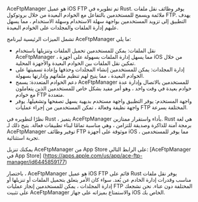 AceFtpManager هو عميل iOS FTP تم تطويره في Rust. يوفر وظائف نقل ملفات ملائمة ويسمح للمستخدمين بالتفاعل مع الخوادم البعيدة من خلال بروتوكول FTP. يهدف التطبيق إلى تزويد المستخدمين بواجهة سهلة الاستخدام وسهلة الاستخدام ، مما يسهل عليهم إدارة الملفات والمجلدات على الخوادم البعيدة.

تشمل الميزات الرئيسية لبرنامج AceFtpManager ما يلي:

- نقل الملفات: يمكن للمستخدمين تحميل الملفات وتنزيلها باستخدام AceFtpManager ، مما يسهل إدارة الملفات بسهولة على أجهزة iOS من خلال تمكين نقل الملفات بين الخوادم البعيدة والأجهزة المحلية.
- إدارة المجلدات: يمكن للمستخدمين إنشاء المجلدات وحذفها وإعادة تسميتها على الخوادم البعيدة ، مما يتيح لهم تنظيم ملفاتهم وإدارتها بسهولة.
- دعم الخوادم المتعددة: يسمح AceFtpManager للمستخدمين بالاتصال وإدارة عدة خوادم بعيدة في وقت واحد ، وهو أمر مفيد بشكل خاص للمستخدمين الذين يتعاملون مع خوادم FTP متعددة.
- واجهة المستخدم: يوفر التطبيق واجهة مستخدم بديهية يسهل تصفحها وتشغيلها. يوفر واجهة نظيفة وفعالة ، تمكن المستخدمين من إجراء عمليات FTP المختلفة بسرعة.

نظرًا لتطويره في Rust ، يتميز AceFtpManager بأداء واستقرار ممتازين. Rust هي لغة برمجة آمنة للذاكرة وصديقة للتزامن ، وهي مناسبة تمامًا لبناء تطبيقات فعالة. يتيح ذلك لـ AceFtpManager توفير وظائف FTP موثوقة على أجهزة iOS ، مما يوفر للمستخدمين تجربة استثنائية.

يمكنك تنزيل AceFtpManager من App Store على الرابط التالي: [AceFtpManager في App Store] (https://apps.apple.com/us/app/ace-ftp-manager/id6445859177)

باختصار ، AceFtpManager هو عميل iOS FTP قائم على Rust يوفر نقل ملفات مناسب وقدرات إدارة الخادم عن بُعد. سواء كان الأمر يتعلق بتحميل الملفات أو تنزيلها أو إدارة المجلدات ، يمكن للمستخدمين إنجاز عمليات FTP المختلفة دون عناء. نحن نشجعك على تثبيت AceFtpManager والاستمتاع بميزاته على جهاز iOS الخاص بك.
